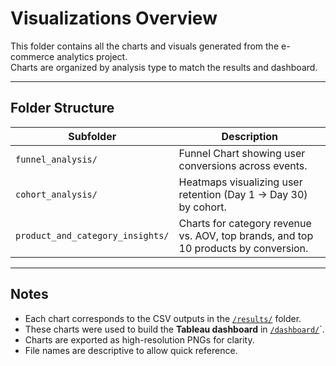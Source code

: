 # Visualizations Overview

This folder contains all the charts and visuals generated from the e-commerce analytics project.  
Charts are organized by analysis type to match the results and dashboard.

---

## Folder Structure

| Subfolder | Description |
|-----------|-------------|
| `funnel_analysis/` | Funnel Chart showing user conversions across events. |
| `cohort_analysis/` | Heatmaps visualizing user retention (Day 1 → Day 30) by cohort. |
| `product_and_category_insights/` | Charts for category revenue vs. AOV, top brands, and top 10 products by conversion. |

---

## Notes

- Each chart corresponds to the CSV outputs in the [`/results/`](../results/) folder.  
- These charts were used to build the **Tableau dashboard** in [`/dashboard/`](../dashboard/)`.  
- Charts are exported as high-resolution PNGs for clarity.  
- File names are descriptive to allow quick reference.
